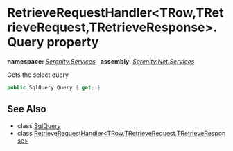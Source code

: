 # RetrieveRequestHandler&lt;TRow,TRetrieveRequest,TRetrieveResponse&gt;.Query property
**namespace:** *[Serenity.Services](../../README.md#serenity.services-namespace)*   **assembly**: *[Serenity.Net.Services](../../README.md)*

Gets the select query

```csharp
public SqlQuery Query { get; }
```

## See Also

* class [SqlQuery](../Serenity.Net.Data/../../Serenity.Data/SqlQuery.md)
* class [RetrieveRequestHandler&lt;TRow,TRetrieveRequest,TRetrieveResponse&gt;](../RetrieveRequestHandler-3.md)
